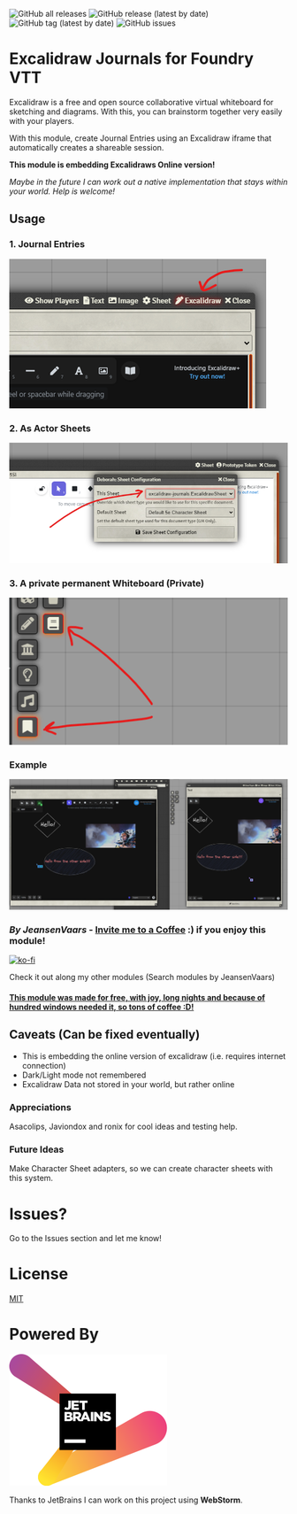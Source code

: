 ![GitHub all releases](https://img.shields.io/github/downloads/saif-ellafi/foundryvtt-excalidraw-journals/total?logo=GitHub) ![GitHub release (latest by date)](https://img.shields.io/github/downloads/saif-ellafi/foundryvtt-excalidraw-journals/latest/total) ![GitHub tag (latest by date)](https://img.shields.io/github/v/tag/saif-ellafi/foundryvtt-excalidraw-journals) ![GitHub issues](https://img.shields.io/github/issues-raw/saif-ellafi/foundryvtt-excalidraw-journals)
# Excalidraw Journals for Foundry VTT

Excalidraw is a free and open source collaborative virtual whiteboard for sketching and diagrams. With this, you can brainstorm together very easily with your players.

With this module, create Journal Entries using an Excalidraw iframe that automatically creates a shareable session.

**This module is embedding Excalidraws Online version!**

_Maybe in the future I can work out a native implementation that stays within your world. Help is welcome!_

## Usage

### 1. Journal Entries

![instruction.png](instruction.png)

### 2. As Actor Sheets

![charsheet.png](charsheet.png)

### 3. A private permanent Whiteboard (Private)

![private.png](private.png)

### Example

![example.png](example.png)

### _By JeansenVaars_ - [Invite me to a Coffee](https://ko-fi.com/jeansenvaars) :) if you enjoy this module!
[![ko-fi](https://ko-fi.com/img/githubbutton_sm.svg)](https://ko-fi.com/V7V14D3AH)

Check it out along my other modules (Search modules by JeansenVaars)
#### [This module was made for free, with joy, long nights and because of hundred windows needed it, so tons of coffee :D!](https://ko-fi.com/jeansenvaars)

## Caveats (Can be fixed eventually)

* This is embedding the online version of excalidraw (i.e. requires internet connection)
* Dark/Light mode not remembered
* Excalidraw Data not stored in your world, but rather online

### Appreciations

Asacolips, Javiondox and ronix for cool ideas and testing help.

### Future Ideas

Make Character Sheet adapters, so we can create character sheets with this system.

# Issues?
Go to the Issues section and let me know!

# License

[MIT](./LICENSE.md)

# Powered By

[![JetBrains](./jetbrains.svg)](https://www.jetbrains.com)

Thanks to JetBrains I can work on this project using **WebStorm**.
